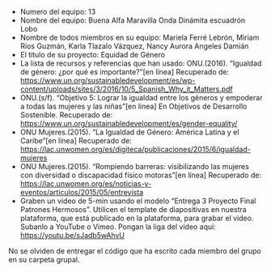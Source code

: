 - Numero del equipo: 13   
- Nombre del equipo:  Buena Alfa Maravilla  Onda Dinámita escuadrón Lobo
- Nombre de todos miembros en su equipo:  Mariela Ferré Lebrón, Miriam Ríos Guzmán, Karla Tlazalo Vázquez, Nancy Aurora Angeles Damián
- El título de su proyecto: Equidad de Género 
- La lista de recursos y referencias que han usado: ONU.(2016). “Igualdad de género: ¿por qué es importante?”[en línea] Recuperado de: https://www.un.org/sustainabledevelopment/es/wp-content/uploads/sites/3/2016/10/5_Spanish_Why_it_Matters.pdf
- ONU.(s/f). “Objetivo 5: Lograr la igualdad entre los géneros y empoderar a todas las mujeres y las niñas”[en línea] En Objetivos de Desarrollo Sostenible. Recuperado de: https://www.un.org/sustainabledevelopment/es/gender-equality/
- ONU Mujeres.(2015). “La Igualdad de Género: América Latina y el Caribe”[en línea] Recuperado de: https://lac.unwomen.org/es/digiteca/publicaciones/2015/6/igualdad-mujeres
- ONU Mujeres.(2015). “Rompiendo barreras: visibilizando las mujeres con diversidad o discapacidad físico motoras”[en línea] Recuperado de:  https://lac.unwomen.org/es/noticias-y-eventos/articulos/2015/05/entrevista 
- Graben un video de 5-min usando el modelo “Entrega 3 Proyecto Final Patrones Hermosos”. Utilicen el template de diapositivas en nuestra plataforma, que está publicado en la plataforma, para grabar el video. Subanlo a YouTube o Vimeo. Pongan la liga del vídeo aquí:  https://youtu.be/sJadb5wAhvU

No se olviden de entregar el código que ha escrito cada miembro del grupo en su carpeta grupal.
